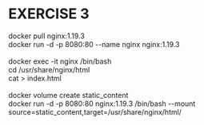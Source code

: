 EXERCISE 3
==========

docker pull nginx:1.19.3\
docker run -d -p 8080:80 --name nginx nginx:1.19.3\
\
docker exec -it nginx /bin/bash\
cd /usr/share/nginx/html\
cat > index.html\
\
docker volume create static_content\
docker run -d -p 8080:80 nginx:1.19.3 /bin/bash --mount source=static_content,target=/usr/share/nginx/html/